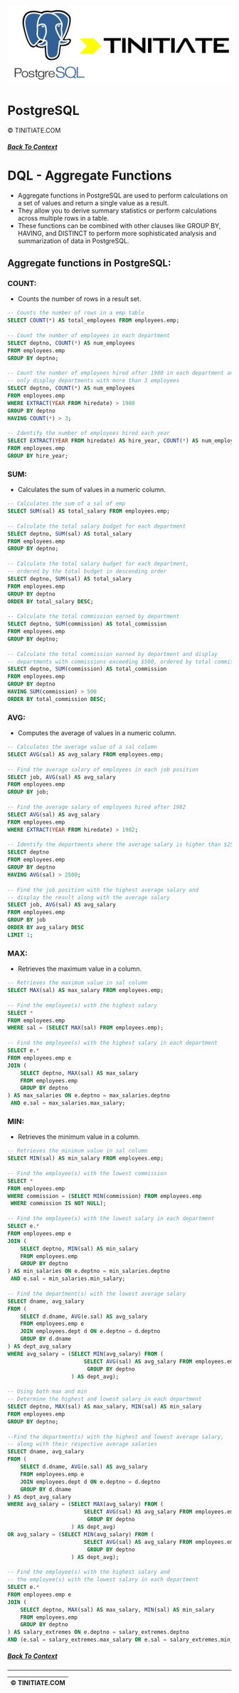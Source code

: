 ![PostgreSQL Tinitiate Image](postgresql_tinitiate.png)

# PostgreSQL
&copy; TINITIATE.COM

##### [Back To Context](./README.md)

# DQL - Aggregate Functions
* Aggregate functions in PostgreSQL are used to perform calculations on a set of values and return a single value as a result.
* They allow you to derive summary statistics or perform calculations across multiple rows in a table.
* These functions can be combined with other clauses like GROUP BY, HAVING, and DISTINCT to perform more sophisticated analysis and summarization of data in PostgreSQL.

## Aggregate functions in PostgreSQL:
### COUNT:
* Counts the number of rows in a result set.
```sql
-- Counts the number of rows in a emp table
SELECT COUNT(*) AS total_employees FROM employees.emp;

-- Count the number of employees in each department
SELECT deptno, COUNT(*) AS num_employees 
FROM employees.emp 
GROUP BY deptno;

-- Count the number of employees hired after 1980 in each department and
-- only display departments with more than 3 employees
SELECT deptno, COUNT(*) AS num_employees 
FROM employees.emp 
WHERE EXTRACT(YEAR FROM hiredate) > 1980
GROUP BY deptno
HAVING COUNT(*) > 3;

-- Identify the number of employees hired each year
SELECT EXTRACT(YEAR FROM hiredate) AS hire_year, COUNT(*) AS num_employees 
FROM employees.emp 
GROUP BY hire_year;
```
### SUM:
* Calculates the sum of values in a numeric column.
```sql
-- Calculates the sum of a sal of emp
SELECT SUM(sal) AS total_salary FROM employees.emp;

-- Calculate the total salary budget for each department
SELECT deptno, SUM(sal) AS total_salary 
FROM employees.emp 
GROUP BY deptno;

-- Calculate the total salary budget for each department,
-- ordered by the total budget in descending order
SELECT deptno, SUM(sal) AS total_salary 
FROM employees.emp 
GROUP BY deptno
ORDER BY total_salary DESC;

-- Calculate the total commission earned by department
SELECT deptno, SUM(commission) AS total_commission 
FROM employees.emp 
GROUP BY deptno;

-- Calculate the total commission earned by department and display
-- departments with commissions exceeding $500, ordered by total commission
SELECT deptno, SUM(commission) AS total_commission 
FROM employees.emp 
GROUP BY deptno
HAVING SUM(commission) > 500
ORDER BY total_commission DESC;
```
### AVG:
* Computes the average of values in a numeric column.
```sql
-- Calculates the average value of a sal column
SELECT AVG(sal) AS avg_salary FROM employees.emp;

-- Find the average salary of employees in each job position
SELECT job, AVG(sal) AS avg_salary 
FROM employees.emp 
GROUP BY job;

-- Find the average salary of employees hired after 1982
SELECT AVG(sal) AS avg_salary 
FROM employees.emp 
WHERE EXTRACT(YEAR FROM hiredate) > 1982;

-- Identify the departments where the average salary is higher than $2500
SELECT deptno 
FROM employees.emp 
GROUP BY deptno 
HAVING AVG(sal) > 2500;

-- Find the job position with the highest average salary and
-- display the result along with the average salary
SELECT job, AVG(sal) AS avg_salary 
FROM employees.emp 
GROUP BY job
ORDER BY avg_salary DESC
LIMIT 1;
```
### MAX:
* Retrieves the maximum value in a column.
```sql
-- Retrieves the maximum value in sal column
SELECT MAX(sal) AS max_salary FROM employees.emp;

-- Find the employee(s) with the highest salary
SELECT * 
FROM employees.emp 
WHERE sal = (SELECT MAX(sal) FROM employees.emp);

-- Find the employee(s) with the highest salary in each department
SELECT e.*
FROM employees.emp e
JOIN (
    SELECT deptno, MAX(sal) AS max_salary
    FROM employees.emp
    GROUP BY deptno
) AS max_salaries ON e.deptno = max_salaries.deptno
 AND e.sal = max_salaries.max_salary;
```
### MIN:
* Retrieves the minimum value in a column.
```sql
-- Retrieves the minimum value in sal column
SELECT MIN(sal) AS min_salary FROM employees.emp;

-- Find the employee(s) with the lowest commission
SELECT *
FROM employees.emp
WHERE commission = (SELECT MIN(commission) FROM employees.emp
 WHERE commission IS NOT NULL);

-- Find the employee(s) with the lowest salary in each department
SELECT e.*
FROM employees.emp e
JOIN (
    SELECT deptno, MIN(sal) AS min_salary
    FROM employees.emp
    GROUP BY deptno
) AS min_salaries ON e.deptno = min_salaries.deptno
 AND e.sal = min_salaries.min_salary;

-- Find the department(s) with the lowest average salary
SELECT dname, avg_salary
FROM (
    SELECT d.dname, AVG(e.sal) AS avg_salary
    FROM employees.emp e
    JOIN employees.dept d ON e.deptno = d.deptno
    GROUP BY d.dname
) AS dept_avg_salary
WHERE avg_salary = (SELECT MIN(avg_salary) FROM (
                        SELECT AVG(sal) AS avg_salary FROM employees.emp
                         GROUP BY deptno
                    ) AS dept_avg);

-- Using both max and min
-- Determine the highest and lowest salary in each department
SELECT deptno, MAX(sal) AS max_salary, MIN(sal) AS min_salary 
FROM employees.emp 
GROUP BY deptno;

--Find the department(s) with the highest and lowest average salary,
-- along with their respective average salaries
SELECT dname, avg_salary
FROM (
    SELECT d.dname, AVG(e.sal) AS avg_salary
    FROM employees.emp e
    JOIN employees.dept d ON e.deptno = d.deptno
    GROUP BY d.dname
) AS dept_avg_salary
WHERE avg_salary = (SELECT MAX(avg_salary) FROM (
                        SELECT AVG(sal) AS avg_salary FROM employees.emp
                         GROUP BY deptno
                    ) AS dept_avg)
OR avg_salary = (SELECT MIN(avg_salary) FROM (
                        SELECT AVG(sal) AS avg_salary FROM employees.emp
                         GROUP BY deptno
                    ) AS dept_avg);

-- Find the employee(s) with the highest salary and
-- the employee(s) with the lowest salary in each department
SELECT e.*
FROM employees.emp e
JOIN (
    SELECT deptno, MAX(sal) AS max_salary, MIN(sal) AS min_salary
    FROM employees.emp
    GROUP BY deptno
) AS salary_extremes ON e.deptno = salary_extremes.deptno 
AND (e.sal = salary_extremes.max_salary OR e.sal = salary_extremes.min_salary);
```

##### [Back To Context](./README.md)
***
| &copy; TINITIATE.COM |
|----------------------|